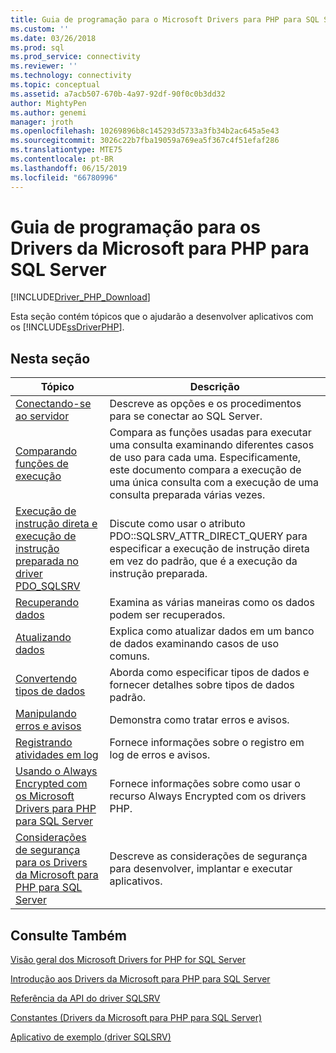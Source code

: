 ```yaml
---
title: Guia de programação para o Microsoft Drivers para PHP para SQL Server | Microsoft Docs
ms.custom: ''
ms.date: 03/26/2018
ms.prod: sql
ms.prod_service: connectivity
ms.reviewer: ''
ms.technology: connectivity
ms.topic: conceptual
ms.assetid: a7acb507-670b-4a97-92df-90f0c0b3dd32
author: MightyPen
ms.author: genemi
manager: jroth
ms.openlocfilehash: 10269896b8c145293d5733a3fb34b2ac645a5e43
ms.sourcegitcommit: 3026c22b7fba19059a769ea5f367c4f51efaf286
ms.translationtype: MTE75
ms.contentlocale: pt-BR
ms.lasthandoff: 06/15/2019
ms.locfileid: "66780996"
---
```

# <a name="programming-guide-for-the-microsoft-drivers-for-php-for-sql-server"></a>Guia de programação para os Drivers da Microsoft para PHP para SQL Server
[!INCLUDE[Driver_PHP_Download](../../includes/driver_php_download.md)]

Esta seção contém tópicos que o ajudarão a desenvolver aplicativos com os [!INCLUDE[ssDriverPHP](../../includes/ssdriverphp_md.md)].  
  
## <a name="in-this-section"></a>Nesta seção  
  
|Tópico|Descrição|  
|---------|---------------|  
|[Conectando-se ao servidor](../../connect/php/connecting-to-the-server.md)|Descreve as opções e os procedimentos para se conectar ao SQL Server.|  
|[Comparando funções de execução](../../connect/php/comparing-execution-functions.md)|Compara as funções usadas para executar uma consulta examinando diferentes casos de uso para cada uma. Especificamente, este documento compara a execução de uma única consulta com a execução de uma consulta preparada várias vezes.|  
|[Execução de instrução direta e execução de instrução preparada no driver PDO_SQLSRV](../../connect/php/direct-statement-execution-prepared-statement-execution-pdo-sqlsrv-driver.md)|Discute como usar o atributo PDO::SQLSRV_ATTR_DIRECT_QUERY para especificar a execução de instrução direta em vez do padrão, que é a execução da instrução preparada.|  
|[Recuperando dados](../../connect/php/retrieving-data.md)|Examina as várias maneiras como os dados podem ser recuperados.|  
|[Atualizando dados](../../connect/php/updating-data-microsoft-drivers-for-php-for-sql-server.md)|Explica como atualizar dados em um banco de dados examinando casos de uso comuns.|  
|[Convertendo tipos de dados](../../connect/php/converting-data-types.md)|Aborda como especificar tipos de dados e fornecer detalhes sobre tipos de dados padrão.|  
|[Manipulando erros e avisos](../../connect/php/handling-errors-and-warnings.md)|Demonstra como tratar erros e avisos.|  
|[Registrando atividades em log](../../connect/php/logging-activity.md)|Fornece informações sobre o registro em log de erros e avisos.|  
|[Usando o Always Encrypted com os Microsoft Drivers para PHP para SQL Server](../../connect/php/using-always-encrypted-php-drivers.md)|Fornece informações sobre como usar o recurso Always Encrypted com os drivers PHP.|  
|[Considerações de segurança para os Drivers da Microsoft para PHP para SQL Server](../../connect/php/security-considerations-for-php-sql-driver.md)|Descreve as considerações de segurança para desenvolver, implantar e executar aplicativos.|  
  
## <a name="see-also"></a>Consulte Também  
[Visão geral dos Microsoft Drivers for PHP for SQL Server](../../connect/php/overview-of-the-php-sql-driver.md)

[Introdução aos Drivers da Microsoft para PHP para SQL Server](../../connect/php/getting-started-with-the-php-sql-driver.md)

[Referência da API do driver SQLSRV](../../connect/php/sqlsrv-driver-api-reference.md)

[Constantes &#40;Drivers da Microsoft para PHP para SQL Server&#41;](../../connect/php/constants-microsoft-drivers-for-php-for-sql-server.md)

[Aplicativo de exemplo &#40;driver SQLSRV&#41;](../../connect/php/example-application-sqlsrv-driver.md)  
  
